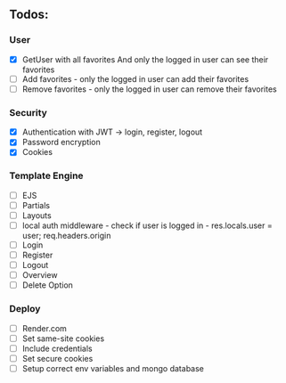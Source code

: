 ## Todos:

### User

- [x] GetUser with all favorites And only the logged in user can see their favorites
- [ ] Add favorites - only the logged in user can add their favorites
- [ ] Remove favorites - only the logged in user can remove their favorites

### Security

- [x] Authentication with JWT -> login, register, logout
- [x] Password encryption
- [x] Cookies

### Template Engine

- [ ] EJS
- [ ] Partials
- [ ] Layouts
- [ ] local auth middleware - check if user is logged in - res.locals.user = user; req.headers.origin
- [ ] Login
- [ ] Register
- [ ] Logout
- [ ] Overview
- [ ] Delete Option

### Deploy

- [ ] Render.com
- [ ] Set same-site cookies
- [ ] Include credentials
- [ ] Set secure cookies
- [ ] Setup correct env variables and mongo database

